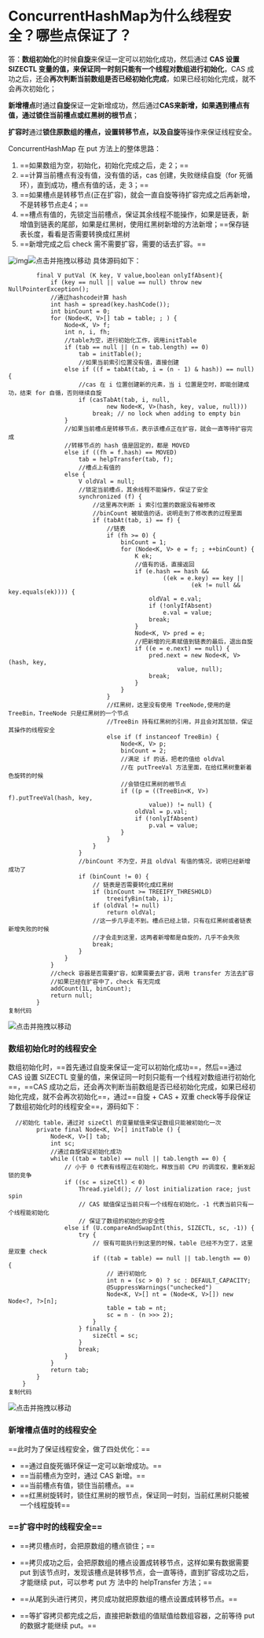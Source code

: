 # ConcurrentHashMap为什么线程安全？哪些点保证了？

答：**数组初始化**的时候**自旋**来保证一定可以初始化成功，然后通过 **CAS 设置 SIZECTL 变量的值，来保证同一时刻只能有一个线程对数组进行初始化**，CAS 成功之后，还会**再次判断当前数组是否已经初始化完成**，如果已经初始化完成，就不会再次初始化；

**新增槽点**时通过**自旋**保证一定新增成功，然后通过**CAS来新增，如果遇到槽点有值，通过锁住当前槽点或红黑树的根节点**；

**扩容时**通过**锁住原数组的槽点，设置转移节点，以及自旋**等操作来保证线程安全。

ConcurrentHashMap 在 put 方法上的整体思路：

1. ==如果数组为空，初始化，初始化完成之后，走 2；==
2. ==计算当前槽点有没有值，没有值的话，cas 创建，失败继续自旋（for 死循环），直到成功，槽点有值的话，走 3；==
3. ==如果槽点是转移节点(正在扩容)，就会一直自旋等待扩容完成之后再新增，不是转移节点走4；==
4. ==槽点有值的，先锁定当前槽点，保证其余线程不能操作，如果是链表，新增值到链表的尾部，如果是红黑树，使用红黑树新增的方法新增；==保存链表长度，看看是否需要转换成红黑树
5. ==新增完成之后 check 需不需要扩容，需要的话去扩容。==

![img](https://p3-juejin.byteimg.com/tos-cn-i-k3u1fbpfcp/5018cb817c254c3b9f847c247dc3dafc~tplv-k3u1fbpfcp-zoom-1.image)![点击并拖拽以移动]()
 具体源码如下：

```
        final V putVal (K key, V value,boolean onlyIfAbsent){
            if (key == null || value == null) throw new NullPointerException();
            //通过hashcode计算 hash
            int hash = spread(key.hashCode());
            int binCount = 0;
            for (Node<K, V>[] tab = table; ; ) {
                Node<K, V> f;
                int n, i, fh;
                //table为空，进行初始化工作，调用initTable
                if (tab == null || (n = tab.length) == 0)
                    tab = initTable();
                    //如果当前索引位置没有值，直接创建
                else if ((f = tabAt(tab, i = (n - 1) & hash)) == null) {
                    //cas 在 i 位置创建新的元素，当 i 位置是空时，即能创建成功，结束 for 自循，否则继续自旋
                    if (casTabAt(tab, i, null,
                            new Node<K, V>(hash, key, value, null)))
                        break; // no lock when adding to empty bin
                }
                //如果当前槽点是转移节点，表示该槽点正在扩容，就会一直等待扩容完成
                //转移节点的 hash 值是固定的，都是 MOVED
                else if ((fh = f.hash) == MOVED)
                    tab = helpTransfer(tab, f);
                    //槽点上有值的
                else {
                    V oldVal = null;
                    //锁定当前槽点，其余线程不能操作，保证了安全
                    synchronized (f) {
                        //这里再次判断 i 索引位置的数据没有被修改
                        //binCount 被赋值的话，说明走到了修改表的过程里面
                        if (tabAt(tab, i) == f) {
                            //链表
                            if (fh >= 0) {
                                binCount = 1;
                                for (Node<K, V> e = f; ; ++binCount) {
                                    K ek;
                                    //值有的话，直接返回
                                    if (e.hash == hash &&
                                            ((ek = e.key) == key ||
                                                    (ek != null && key.equals(ek)))) {
                                        oldVal = e.val;
                                        if (!onlyIfAbsent)
                                            e.val = value;
                                        break;
                                    }
                                    Node<K, V> pred = e;
                                    //把新增的元素赋值到链表的最后，退出自旋
                                    if ((e = e.next) == null) {
                                        pred.next = new Node<K, V>(hash, key,
                                                value, null);
                                        break;
                                    }
                                }
                            }
                            //红黑树，这里没有使用 TreeNode,使用的是 TreeBin，TreeNode 只是红黑树的一个节点
                            //TreeBin 持有红黑树的引用，并且会对其加锁，保证其操作的线程安全
                            else if (f instanceof TreeBin) {
                                Node<K, V> p;
                                binCount = 2;
                                //满足 if 的话，把老的值给 oldVal
                                //在 putTreeVal 方法里面，在给红黑树重新着色旋转的时候
                                //会锁住红黑树的根节点
                                if ((p = ((TreeBin<K, V>) f).putTreeVal(hash, key,
                                        value)) != null) {
                                    oldVal = p.val;
                                    if (!onlyIfAbsent)
                                        p.val = value;
                                }
                            }
                        }
                    }
                    //binCount 不为空，并且 oldVal 有值的情况，说明已经新增成功了
                    if (binCount != 0) {
                        // 链表是否需要转化成红黑树
                        if (binCount >= TREEIFY_THRESHOLD)
                            treeifyBin(tab, i);
                        if (oldVal != null)
                            return oldVal;
                        //这一步几乎走不到。槽点已经上锁，只有在红黑树或者链表新增失败的时候
                        //才会走到这里，这两者新增都是自旋的，几乎不会失败
                        break;
                    }
                }
            }
            //check 容器是否需要扩容，如果需要去扩容，调用 transfer 方法去扩容
            //如果已经在扩容中了，check 有无完成
            addCount(1L, binCount);
            return null;
        }
复制代码
```

![点击并拖拽以移动]()

### 数组初始化时的线程安全

数组初始化时，==首先通过自旋来保证一定可以初始化成功==，然后==通过 CAS 设置 SIZECTL 变量的值，来保证同一时刻只能有一个线程对数组进行初始化==，==CAS 成功之后，还会再次判断当前数组是否已经初始化完成，如果已经初始化完成，就不会再次初始化==，通过==自旋 + CAS + 双重 check等手段保证了数组初始化时的线程安全==，源码如下：

```
  //初始化 table，通过对 sizeCtl 的变量赋值来保证数组只能被初始化一次
        private final Node<K, V>[] initTable () {
            Node<K, V>[] tab;
            int sc;
            //通过自旋保证初始化成功
            while ((tab = table) == null || tab.length == 0) {
                // 小于 0 代表有线程正在初始化，释放当前 CPU 的调度权，重新发起锁的竞争
                if ((sc = sizeCtl) < 0)
                    Thread.yield(); // lost initialization race; just spin
                    // CAS 赋值保证当前只有一个线程在初始化，-1 代表当前只有一个线程能初始化
                    // 保证了数组的初始化的安全性
                else if (U.compareAndSwapInt(this, SIZECTL, sc, -1)) {
                    try {
                        // 很有可能执行到这里的时候，table 已经不为空了，这里是双重 check
                        if ((tab = table) == null || tab.length == 0) {
                            // 进行初始化
                            int n = (sc > 0) ? sc : DEFAULT_CAPACITY;
                            @SuppressWarnings("unchecked")
                            Node<K, V>[] nt = (Node<K, V>[]) new Node<?, ?>[n];
                            table = tab = nt;
                            sc = n - (n >>> 2);
                        }
                    } finally {
                        sizeCtl = sc;
                    }
                    break;
                }
            }
            return tab;
        }
    }
复制代码
```

![点击并拖拽以移动]()

### 新增槽点值时的线程安全

==此时为了保证线程安全，做了四处优化：==

- ==通过自旋死循环保证一定可以新增成功。==
- ==当前槽点为空时，通过 CAS 新增。==
- ==当前槽点有值，锁住当前槽点。==
- ==红黑树旋转时，锁住红黑树的根节点，保证同一时刻，当前红黑树只能被一个线程旋转==

### ==扩容中时的线程安全==

- ==拷贝槽点时，会把原数组的槽点锁住；==

- ==拷贝成功之后，会把原数组的槽点设置成转移节点，这样如果有数据需要 put 到该节点时，发现该槽点是转移节点，会一直等待，直到扩容成功之后，才能继续 put，可以参考 put 方 法中的 helpTransfer 方法；==

- ==从尾到头进行拷贝，拷贝成功就把原数组的槽点设置成转移节点。==

- ==等扩容拷贝都完成之后，直接把新数组的值赋值给数组容器，之前等待 put 的数据才能继续 put。==

  

